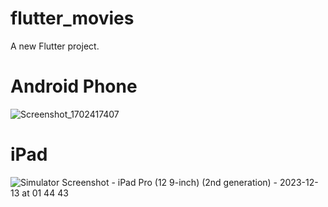 # flutter_movies

A new Flutter project.

# Android Phone
![Screenshot_1702417407](https://github.com/kirill-creates/flutter_movies/assets/2859762/29334db4-7293-4348-93b3-91c56dc7088c)

# iPad
![Simulator Screenshot - iPad Pro (12 9-inch) (2nd generation) - 2023-12-13 at 01 44 43](https://github.com/kirill-creates/flutter_movies/assets/2859762/88fa0ab7-462d-4a45-b503-c9c25931789a)

